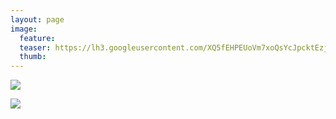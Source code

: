 ```yaml
---
layout: page
image:
  feature:
  teaser: https://lh3.googleusercontent.com/XQ5fEHPEUoVm7xoQsYcJpcktEzj59mv5e87AIZVa4p0=w245-h163-no
  thumb:
---
```


![](https://lh3.googleusercontent.com/HTpiK-GNd93d0xcjb3PJpx2kzv_LC5sLKcv0jGFzYeQ=w1489-h989-no)

![](https://lh3.googleusercontent.com/5OT1Kqq2pEXPqktNMla48GHHb_tETF2RcG0HFvoyI-8=w1489-h989-no)
